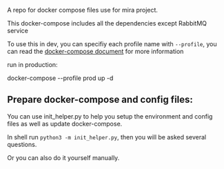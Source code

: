 A repo for docker compose files use for mira project.

This docker-compose includes all the dependencies except RabbitMQ service

To use this in dev, you can specifiy each profile name with `--profile`, you can read the [docker-compose document](https://docs.docker.com/compose/profiles/) for more information

run in production:

docker-compose --profile prod up -d

## Prepare docker-compose and config files:
You can use init_helper.py to help you setup the environment and config files as well as update docker-compose.

In shell run `python3 -m init_helper.py`, then you will be asked several questions.

Or you can also do it yourself manually.
